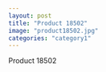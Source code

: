 ```yaml
---
layout: post
title: "Product 18502"
image: "product18502.jpg"
categories: "category1"
---
```

Product 18502

